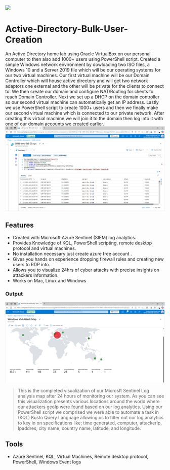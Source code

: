 ![](https://www.baeldung.com/wp-content/uploads/sites/4/2023/04/Password-Cracking.png)

# Active-Directory-Bulk-User-Creation

An Active Directory home lab using Oracle VirtualBox on our personal computer to then also add 1000+ users using PowerShell script. Created a simple Windows network environment by dowloading two ISO files, a Windows 10 and a Server 2019 file which will be our operating systems for our two virtual machines. Our first virtual machine will be our Domain Controller which will house active directory and will get two network adaptors one external and the other will be private for the clients to connect to. We then create our domain and configure NAT/Routing for clients to reach Domain Controller. Next we set up a DHCP on the domain controller so our second virtual machine can automatically get an IP address. Lastly we use PowerShell script to create 1000+ users and then we finally make our second virtual machine which is connected to our private network. After creating this virtual machine we will join it to the domain then log into it with one of our domain accounts we created earlier.
![](https://github.com/Dsuleodu1/Azure-Soc-Lab/blob/main/Screenshot%202025-06-11%20093403.png)

## Features

- Created with Microsoft Azure Sentinel (SIEM) log analytics.
- Provides Knowledge of KQL, PowerShell scripting, remote desktop protocol and virtual machines.
- No installation necessary just create azure free account ![]().
- Gives you hands on experience dropping firewall rules and creating new users to RDP into.
- Allows you to visualize 24hrs of cyber attacks with precise insights on attackers information.
- Works on Mac, Linux and Windows

### Output

![](https://github.com/Dsuleodu1/Azure-Soc-Lab/blob/main/Screenshot%202025-06-11%20093936.png)

> This is the completed visualization of our Microsft Sentinel Log analysis map after 24 hours of monitoring our system. As you can see this visualization presents various locations around the world where our attackers geoIp were found based on our log analytics. Using our PowerShell script we comprised we were able to automate a task in (KQL) Kusto Query Language allowing us to filter out our log analytics to key in on specifications like; time generated, computer, attackerIp, Ipaddres, city name, country name, latitude, and longitude. 

## Tools
- Azure Sentinel, KQL, Virtual Machines, Remote desktop protocol, PowerShell, Windows Event logs
